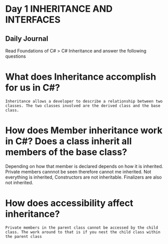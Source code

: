 # Day 1 INHERITANCE AND INTERFACES
## Daily Journal
Read Foundations of C# > C# Inheritance and answer the following questions
# What does Inheritance accomplish for us in C#?
    Inheritance allows a developer to describe a relationship between two classes. The two classes involved are the derived class and the base class.
# How does Member inheritance work in C#? Does a class inherit all members of the base class?
   Depending on how that member is declared depends on how it is inherited. Private members cannnot be seen therefore cannot me inherited. Not everything is inherited, Constructors are not inheritable. Finalizers are also not inherited.
# How does accessibility affect inheritance?
    Private members in the parent class cannot be accessed by the child class. The work around to that is if you nest the child class within the parent class
